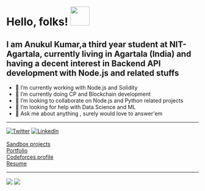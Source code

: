 <!-- ### I am [Anukul](https://drive.google.com/file/d/1GrncE-LrTObbN-lv5aQpjaZNsGDOVjny/view?usp=sharing), a web developer, profound with <strong>CSS3</strong> and <strong>MERN stack<strong/> and interested in Statistical learning and <strong>ML</strong> <br><hr/>

###

<br>[More about me](https://anukul-portfolio.netlify.app/)<br>

<img alt="GIF" src="https://media.giphy.com/media/jTNG3RF6EwbkpD4LZx/giphy.gif" /><br><br>

- 🔭 I’m currently working with MERN stack
- 🌱 I’m currently learning Vue.js and Python
- 👯 I’m looking to collaborate on web development
- 🤔 I’m looking for help with graphics designing and Machine learning
- 💬 Ask me about anything , surely would love to answer'em
- 📫 How to reach me: on any of the social media platforms
- 
- ⚡ Fun fact: Flexbox rather than Grid
 -->
 # Hello, folks! <img src="https://media.giphy.com/media/Q7LHmoFwVP6Yc1swZs/giphy.gif" width="50px">
 ## I am Anukul Kumar,a third year student at NIT-Agartala, currently living in Agartala (India) and having a decent interest in Backend API development with Node.js and related stuffs


- 🔭 I’m currently working with Node.js and Solidity
- 🌱 I’m currently doing CP and Blockchain development
- 👯 I’m looking to collaborate on Node.js and Python related projects
- 🤔 I’m looking for help with Data Science and ML
- 💬 Ask me about anything , surely would love to answer'em
<hr/>

 [![Twitter][1.2]][1] [![LinkedIn][2.2]][2]<br/><br/>
 [Sandbox projects](https://codesandbox.io/u/anukulSingh)<br/>
 [Portfolio](https://anukulsingh.github.io/)<br/>
 [Codeforces profile](https://codeforces.com/profile/Anukul592)<br/>
 [Resume](https://drive.google.com/file/d/1-GOXoPUhH7GItL1T1Ojd6xv6-dBV_Li9/view?usp=sharing)
<!--  <a href="https://codeforces.com/profile/Anukul592" style="color: black; font-size: 2rem">Codeforces</a> -->
 <!-- Icons -->

[1.2]: http://i.imgur.com/wWzX9uB.png (twitter icon without padding)
[2.2]: https://raw.githubusercontent.com/MartinHeinz/MartinHeinz/master/linkedin-3-16.png (LinkedIn icon without padding)

<!-- Links to your social media accounts -->

[1]: https://twitter.com/AnukulK34195260
[2]: https://www.linkedin.com/in/anukulsingh/
<hr/>

 <a>
  <img align="center" src="https://github-readme-stats.vercel.app/api?username=anukulSingh&hide=contribs&show_icons=true&theme=dark&hide_border=true" />
</a>
 <a>
  <img align="center" src="https://github-readme-stats.vercel.app/api/top-langs/?username=anukulSingh&langs_count=6&layout=compact&theme=dark&hide_border=true" />
</a>

<!--  [![Readme Card](https://github-readme-stats.vercel.app/api/pin/?username=anukulSingh&repo=github-readme-stats)] -->
<!-- Actual text -->

<!-- You can find me on [![Twitter][1.2]][1], or on [![LinkedIn][2.2]][2].
 -->
<!-- Icons -->

<!-- [1.2]: http://i.imgur.com/wWzX9uB.png (twitter icon without padding)
[2.2]: https://raw.githubusercontent.com/MartinHeinz/MartinHeinz/master/linkedin-3-16.png (LinkedIn icon without padding)

<!-- Links to your social media accounts -->

<!-- [1]: https://twitter.com/AnukulK34195260 -->
<!-- [2]: https://www.linkedin.com/in/anukul-kumar-51360519b/ -->
<!--  --> 

